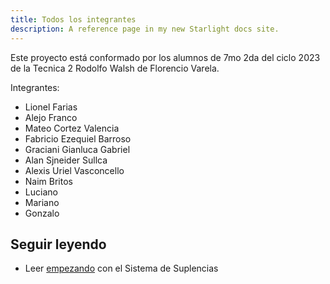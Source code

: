 ```yaml
---
title: Todos los integrantes
description: A reference page in my new Starlight docs site.
---
```


Este proyecto está conformado por los alumnos de 7mo 2da del ciclo 2023 de la Tecnica 2 Rodolfo Walsh de Florencio Varela.

Integrantes: 
- Lionel Farias
- Alejo Franco 
- Mateo Cortez Valencia
- Fabricio Ezequiel Barroso
- Graciani Gianluca Gabriel
- Alan Sjneider Sullca
- Alexis Uriel Vasconcello 
- Naim Britos
- Luciano
- Mariano 
- Gonzalo



## Seguir leyendo

- Leer [empezando](http://localhost:4321/guides/example/) con el Sistema de Suplencias
